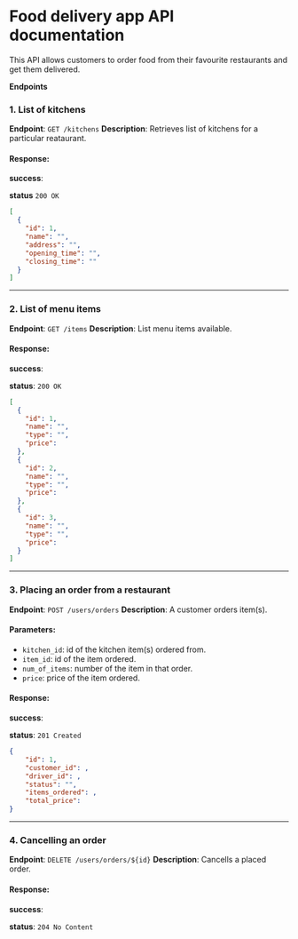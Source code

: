 # Food delivery app API documentation

This API allows customers to order food from their favourite restaurants
and get them delivered.

**Endpoints**

### 1. List of kitchens

**Endpoint**: `GET /kitchens`
**Description**: Retrieves list of kitchens for a particular reataurant.

#### Response:

**success**:

**status** `200 OK`

```json
[
  {
    "id": 1,
    "name": "",
    "address": "",
    "opening_time": "",
    "closing_time": ""
  }
]
```

---

### 2. List of menu items

**Endpoint**: `GET /items`
**Description**: List menu items available.

#### Response:

**success**:

**status**: `200 OK`

```json
[
  {
    "id": 1,
    "name": "",
    "type": "",
    "price":
  },
  {
    "id": 2,
    "name": "",
    "type": "",
    "price":
  },
  {
    "id": 3,
    "name": "",
    "type": "",
    "price":
  }
]
```

---

### 3. Placing an order from a restaurant

**Endpoint**: `POST /users/orders`
**Description**: A customer orders item(s).

#### Parameters:

- `kitchen_id`: id of the kitchen item(s) ordered from.
- `item_id`: id of the item ordered.
- `num_of_items`: number of the item in that order.
- `price`: price of the item ordered.

#### Response:

**success**:

**status**: `201 Created`

```json
{
    "id": 1,
    "customer_id": ,
    "driver_id": ,
    "status": "",
    "items_ordered": ,
    "total_price":
}
```

---

### 4. Cancelling an order

**Endpoint**: `DELETE /users/orders/${id}`
**Description**: Cancells a placed order.

#### Response:

**success**:

**status**: `204 No Content`
